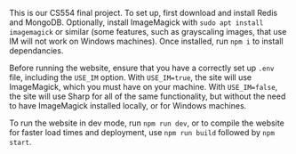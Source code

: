 This is our CS554 final project. To set up, first download and install Redis and MongoDB. Optionally, install ImageMagick with `sudo apt install imagemagick` or similar (some features, such as grayscaling images, that use IM will not work on Windows machines). Once installed, run `npm i` to install dependancies. 

Before running the website, ensure that you have a correctly set up `.env` file, including the `USE_IM` option. With `USE_IM=true`, the site will use ImageMagick, which you must have on your machine. With `USE_IM=false`, the site will use Sharp for all of the same functionality, but without the need to have ImageMagick installed locally, or for Windows machines.

To run the website in dev mode, run `npm run dev`, or to compile the website for faster load times and deployment, use `npm run build` followed by `npm start`.
